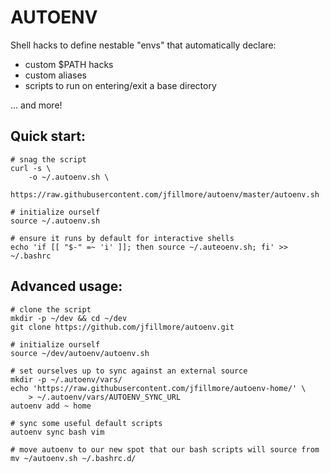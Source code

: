 # AUTOENV

Shell hacks to define nestable "envs" that automatically declare:

- custom $PATH hacks
- custom aliases
- scripts to run on entering/exit a base directory

... and more!


## Quick start:

```
# snag the script
curl -s \
    -o ~/.autoenv.sh \
    https://raw.githubusercontent.com/jfillmore/autoenv/master/autoenv.sh

# initialize ourself
source ~/.autoenv.sh

# ensure it runs by default for interactive shells
echo 'if [[ "$-" =~ 'i' ]]; then source ~/.auteoenv.sh; fi' >> ~/.bashrc
```


## Advanced usage:

```
# clone the script
mkdir -p ~/dev && cd ~/dev
git clone https://github.com/jfillmore/autoenv.git

# initialize ourself
source ~/dev/autoenv/autoenv.sh

# set ourselves up to sync against an external source
mkdir -p ~/.autoenv/vars/
echo 'https://raw.githubusercontent.com/jfillmore/autoenv-home/' \
    > ~/.autoenv/vars/AUTOENV_SYNC_URL
autoenv add ~ home

# sync some useful default scripts
autoenv sync bash vim

# move autoenv to our new spot that our bash scripts will source from
mv ~/autoenv.sh ~/.bashrc.d/
```
